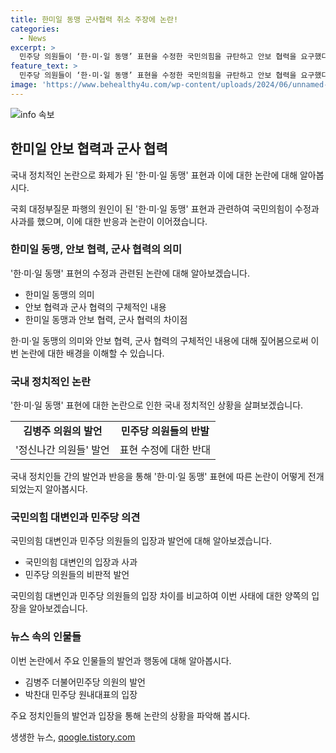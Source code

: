 ```yaml
---
title: 한미일 동맹 군사협력 취소 주장에 논란!
categories:
  - News
excerpt: >
  민주당 의원들이 ‘한·미·일 동맹’ 표현을 수정한 국민의힘을 규탄하고 안보 협력을 요구했다. 국민의힘은 동맹이 아닌 안보 협력으로 수정하고 사과했지만, 민주당 의원들은 군사 협력 자체를 폐기하라고 주장했다. 국방위원회 소속 의원들은 국민의힘 대변인의 수정과 사과로는 해결되지 않으며, 실제 군사 훈련을 변경해야 한다고 강조했다. 이에 국민의힘은 한·미·일 안보 협력을 공식 입장으로 정정했다고 밝혔다.
feature_text: >
  민주당 의원들이 ‘한·미·일 동맹’ 표현을 수정한 국민의힘을 규탄하고 안보 협력을 요구했다. 국민의힘은 동맹이 아닌 안보 협력으로 수정하고 사과했지만, 민주당 의원들은 군사 협력 자체를 폐기하라고 주장했다. 국방위원회 소속 의원들은 국민의힘 대변인의 수정과 사과로는 해결되지 않으며, 실제 군사 훈련을 변경해야 한다고 강조했다. 이에 국민의힘은 한·미·일 안보 협력을 공식 입장으로 정정했다고 밝혔다.
image: 'https://www.behealthy4u.com/wp-content/uploads/2024/06/unnamed-file.png'
---
```


<p><img src="https://www.behealthy4u.com/wp-content/uploads/2024/06/unnamed-file.png" alt="info 속보" /></p>

<h2 data-ke-size="size26">한미일 안보 협력과 군사 협력</h2>

<p>국내 정치적인 논란으로 화제가 된 '한·미·일 동맹' 표현과 이에 대한 논란에 대해 알아봅시다.</p>

<p data-ke-size="size16">국회 대정부질문 파행의 원인이 된 '한·미·일 동맹' 표현과 관련하여 국민의힘이 수정과 사과를 했으며, 이에 대한 반응과 논란이 이어졌습니다.</p>

<h3>한미일 동맹, 안보 협력, 군사 협력의 의미</h3>

<p>'한·미·일 동맹' 표현의 수정과 관련된 논란에 대해 알아보겠습니다.</p>

<ul>
  <li>한미일 동맹의 의미</li>
  <li>안보 협력과 군사 협력의 구체적인 내용</li>
  <li>한미일 동맹과 안보 협력, 군사 협력의 차이점</li>
</ul>

<p data-ke-size="size16">한·미·일 동맹의 의미와 안보 협력, 군사 협력의 구체적인 내용에 대해 짚어봄으로써 이번 논란에 대한 배경을 이해할 수 있습니다.</p>

<h3>국내 정치적인 논란</h3>

<p>'한·미·일 동맹' 표현에 대한 논란으로 인한 국내 정치적인 상황을 살펴보겠습니다.</p>

<table>
  <tr>
    <td style="text-align: center; height: 17px;"><b>김병주 의원의 발언</b></td>
    <td style="text-align: center; height: 17px;"><b>민주당 의원들의 반발</b></td>
  </tr>
  <tr>
    <td style="text-align: center; height: 17px;">'정신나간 의원들' 발언</td>
    <td style="text-align: center; height: 17px;">표현 수정에 대한 반대</td>
  </tr>
</table>

<p data-ke-size="size16">국내 정치인들 간의 발언과 반응을 통해 '한·미·일 동맹' 표현에 따른 논란이 어떻게 전개되었는지 알아봅시다.</p>

<h3>국민의힘 대변인과 민주당 의견</h3>

<p>국민의힘 대변인과 민주당 의원들의 입장과 발언에 대해 알아보겠습니다.</p>

<ul>
  <li>국민의힘 대변인의 입장과 사과</li>
  <li>민주당 의원들의 비판적 발언</li>
</ul>

<p data-ke-size="size16">국민의힘 대변인과 민주당 의원들의 입장 차이를 비교하여 이번 사태에 대한 양쪽의 입장을 알아보겠습니다.</p>

<h3>뉴스 속의 인물들</h3>

<p>이번 논란에서 주요 인물들의 발언과 행동에 대해 알아봅시다.</p>

<ul>
  <li>김병주 더불어민주당 의원의 발언</li>
  <li>박찬대 민주당 원내대표의 입장</li>
</ul>

<p data-ke-size="size16">주요 정치인들의 발언과 입장을 통해 논란의 상황을 파악해 봅시다.</p>
생생한 뉴스, <a href="https://qoogle.tistory.com" rel="dofollow">qoogle.tistory.com</a>


